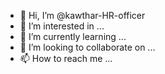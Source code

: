 - 👋 Hi, I’m @kawthar-HR-officer
- 👀 I’m interested in ...
- 🌱 I’m currently learning ...
- 💞️ I’m looking to collaborate on ...
- 📫 How to reach me ...

<!---
kawthar-HR-officer/kawthar-HR-officer is a ✨ special ✨ repository because its `README.md` (this file) appears on your GitHub profile.
You can click the Preview link to take a look at your changes.
--->
